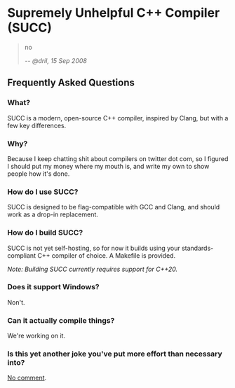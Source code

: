 # Supremely Unhelpful C++ Compiler (SUCC)

> no
>
> -- <cite>@dril, 15 Sep 2008</cite>

## Frequently Asked Questions
[faq]: #faq

### What?
[what]: #what
SUCC is a modern, open-source C++ compiler, inspired by Clang, but with a few key differences.

### Why?
[why]: #why
Because I keep chatting shit about compilers on twitter dot com, so I figured I should put my money where my mouth is, and write my own to show people how it's done.

### How do I use SUCC?
[usage]: #usage
SUCC is designed to be flag-compatible with GCC and Clang, and should work as a drop-in replacement.

### How do I build SUCC?
[building]: #building
SUCC is not yet self-hosting, so for now it builds using your standards-compliant C++ compiler of choice. A Makefile is provided.

_Note: Building SUCC currently requires support for C++20._

### Does it support Windows?
[windows]: #windows
Non't.

### Can it actually compile things?
[wip]: #wip
We're working on it.

### Is this yet another joke you've put more effort than necessary into?
[joke]: #joke
[No comment](https://twitter.com/lunasorcery/status/1205644829474140160).
